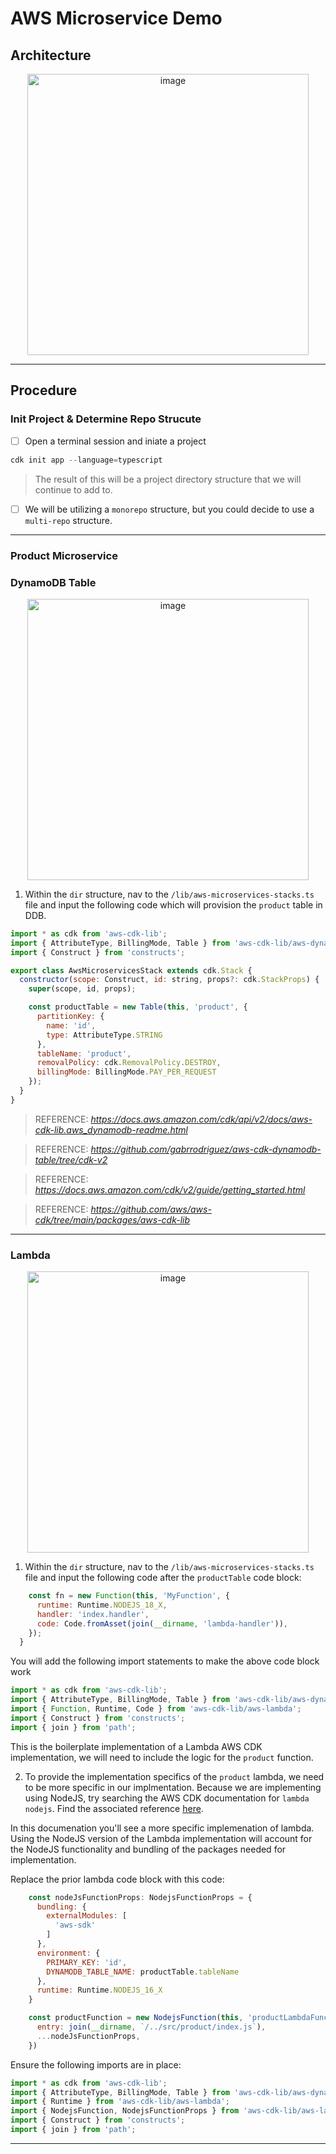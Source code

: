 # AWS Microservice Demo

## Architecture

<p align="center">
<img width="450" alt="image" src="https://github.com/gabrrodriguez/aws-cdk-demo/assets/126508932/fa8cd646-a241-4201-92a5-9f0261dd8d7c">
</p>

-------

## Procedure

### Init Project & Determine Repo Strucute

- [ ] Open a terminal session and iniate a project
```s 
cdk init app --language=typescript
```

> The result of this will be a project directory structure that we will continue to add to.

- [ ] We will be utilizing a `monorepo` structure, but you could decide to use a `multi-repo` structure.

------

### Product Microservice

### DynamoDB Table

<p align="center">
<img width="450" alt="image" src="https://github.com/gabrrodriguez/aws-cdk-demo/assets/126508932/56b715da-c292-4b5f-a226-a3735d0554f2">
</p>

1. Within the `dir` structure, nav to the `/lib/aws-microservices-stacks.ts` file and input the following code which will provision the `product` table in DDB.
```js
import * as cdk from 'aws-cdk-lib';
import { AttributeType, BillingMode, Table } from 'aws-cdk-lib/aws-dynamodb'
import { Construct } from 'constructs';

export class AwsMicroservicesStack extends cdk.Stack {
  constructor(scope: Construct, id: string, props?: cdk.StackProps) {
    super(scope, id, props);

    const productTable = new Table(this, 'product', {
      partitionKey: { 
        name: 'id', 
        type: AttributeType.STRING
      }, 
      tableName: 'product',
      removalPolicy: cdk.RemovalPolicy.DESTROY, 
      billingMode: BillingMode.PAY_PER_REQUEST
    });
  }
}
```

> REFERENCE: _https://docs.aws.amazon.com/cdk/api/v2/docs/aws-cdk-lib.aws_dynamodb-readme.html_

> REFERENCE: _https://github.com/gabrrodriguez/aws-cdk-dynamodb-table/tree/cdk-v2_

> REFERENCE: _https://docs.aws.amazon.com/cdk/v2/guide/getting_started.html_

> REFERENCE: _https://github.com/aws/aws-cdk/tree/main/packages/aws-cdk-lib_

-------

### Lambda 

<p align="center">
<img width="450" alt="image" src="https://github.com/gabrrodriguez/aws-cdk-demo/assets/126508932/4677e5b0-43a1-4f48-8dcc-c63400a7c1bc">
</p>

1. Within the `dir` structure, nav to the `/lib/aws-microservices-stacks.ts` file and input the following code after the `productTable` code block: 

```js
    const fn = new Function(this, 'MyFunction', {
      runtime: Runtime.NODEJS_18_X,
      handler: 'index.handler',
      code: Code.fromAsset(join(__dirname, 'lambda-handler')),
    });
  }
```

You will add the following import statements to make the above code block work 

```js
import * as cdk from 'aws-cdk-lib';
import { AttributeType, BillingMode, Table } from 'aws-cdk-lib/aws-dynamodb';
import { Function, Runtime, Code } from 'aws-cdk-lib/aws-lambda';
import { Construct } from 'constructs';
import { join } from 'path';
```

This is the boilerplate implementation of a Lambda AWS CDK implementation, we will need to include the logic for the `product` function.

2. To provide the implementation specifics of the `product` lambda, we need to be more specific in our implmentation. Because we are implementing using NodeJS, try searching the AWS CDK documentation for `lambda nodejs`. Find the associated reference [here](https://docs.aws.amazon.com/cdk/api/v2/docs/aws-cdk-lib.aws_lambda_nodejs-readme.html). 

In this documenation you'll see a more specific implemenation of lambda. Using the NodeJS version of the Lambda implementation will account for the NodeJS functionality and bundling of the packages needed for implementation. 

Replace the prior lambda code block with this code: 

```js
    const nodeJsFunctionProps: NodejsFunctionProps = {
      bundling: {
        externalModules: [
          'aws-sdk'
        ]
      },
      environment: {
        PRIMARY_KEY: 'id',
        DYNAMODB_TABLE_NAME: productTable.tableName
      },
      runtime: Runtime.NODEJS_16_X
    }

    const productFunction = new NodejsFunction(this, 'productLambdaFunction', {
      entry: join(__dirname, `/../src/product/index.js`),
      ...nodeJsFunctionProps,
    })
```

Ensure the following imports are in place: 

```js
import * as cdk from 'aws-cdk-lib';
import { AttributeType, BillingMode, Table } from 'aws-cdk-lib/aws-dynamodb';
import { Runtime } from 'aws-cdk-lib/aws-lambda';
import { NodejsFunction, NodejsFunctionProps } from 'aws-cdk-lib/aws-lambda-nodejs';
import { Construct } from 'constructs';
import { join } from 'path';
```

-------
